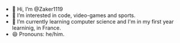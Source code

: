 - 👋 Hi, I’m @Zaker1119
- 👀 I’m interested in code, video-games and sports.
- 🌱 I’m currently learning computer science and I'm in my first year learninig, in France.
- 😄 Pronouns: he/him.
